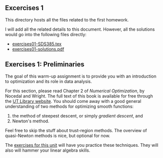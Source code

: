 ## Excercises 1 ##

This directory hosts all the files related to the first homework.

I will add all the related details to this document. However, all the solutions would go into the following files directly:
* [exercises01-SDS385.tex](exercises01-SDS385.tex)
* [exercises01-solutions.pdf](exercises01-solutions.pdf)


 ## Exercises 1: Preliminaries
 
 The goal of this warm-up assignment is to provide you with an introduction to optimization and its role in data       analysis.
 
 For this section, please read Chapter 2 of _Numerical Optimization_, by Nocedal and Wright.  The full text of this    book is available for free through the [UT Library website](http://lib.utexas.edu).  You should come away with a      good general understanding of two methods for optimizing smooth functions:
 1) the method of steepest descent, or simply _gradient descent_, and
 2) Newton's method.
 
 Feel free to skip the stuff about trust-region methods.  The overview of quasi-Newton methods is nice, but optional   for now.
 
 The [exercises for this unit](exercises01-SDS385.pdf) will have you practice these techniques.  They      will also will hammer your linear algebra skills.
